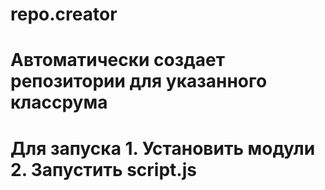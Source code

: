 # repo.creator

# Автоматически создает репозитории для указанного классрума

# Для запуска 1. Установить модули 2. Запустить script.js
